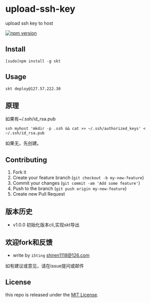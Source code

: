 # upload-ssh-key

upload ssh key to host

[![npm version](https://badge.fury.io/js/skt.svg)](http://badge.fury.io/js/skt)

## Install

    [sudo]npm install -g skt

## Usage 
 

```
skt deploy@127.57.222.30
```

## 原理

如果有~/.ssh/id_rsa.pub

    ssh myhost 'mkdir -p .ssh && cat >> ~/.ssh/authorized_keys' < ~/.ssh/id_rsa.pub

如果无，先创建。

## Contributing

1. Fork it
2. Create your feature branch (`git checkout -b my-new-feature`)
3. Commit your changes (`git commit -am 'Add some feature'`)
4. Push to the branch (`git push origin my-new-feature`)
5. Create new Pull Request

## 版本历史

- v1.0.0 初始化版本cli,实现skt导出

## 欢迎fork和反馈

- write by `i5ting` shiren1118@126.com

如有建议或意见，请在issue提问或邮件

## License

this repo is released under the [MIT
License](http://www.opensource.org/licenses/MIT).
